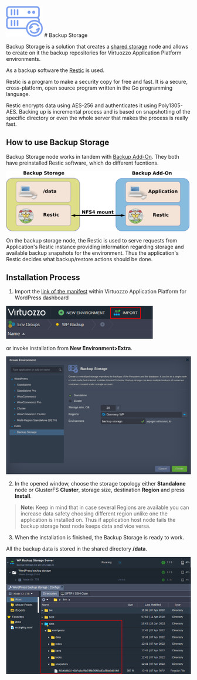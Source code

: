 <img src="images/backup-logo.svg" width="100" alt="Backup Storage"/>
# Backup Storage

Backup Storage is a solution that creates a [shared storage](https://docs.jelastic.com/shared-storage-container/) node and allows to create on it the backup repositories for Virtuozzo Application Platform environments. 

As a backup software the [Restic](https://restic.net/) is used.

Restic is a program to make a security copy for free and fast. It is a secure, cross-platform, open source program written in the Go programming language.

Restic encrypts data using AES-256 and authenticates it using Poly1305-AES. Backing up is incremental process and is based on snapshotting of the specific directory or even the whole server that makes the process is really fast.

## How to use Backup Storage

Backup Storage node works in tandem with [Backup Add-On](https://github.com/jelastic-jps/backup-addon). They both have preinstalled Restic software, which do different fucntions.

<img src="images/backup-flow.png" width="500" alt="Backup Storage"/>

On the backup storage node, the Restic is used to serve requests from Application's Restic instance providing information regarding storage and available backup snapshots for the environment. Thus the application's Restic decides what backup/restore actions should be done.  
 
## Installation Process
1. Import the [link of the manifest](https://github.com/jelastic-jps/backup-storage/blob/main/storage.jps) within Virtuozzo Application Platform for WordPress dashboard

<p align="left"> 
<img src="images/import.png" width="400">
</p>

 or invoke installation from **New Environment>Extra**.

<p align="left"> 
<img src="images/install.png" width="700">
</p>

2. In the opened window, choose the storage topology either **Standalone** node or GlusterFS **Cluster**, storage size, destination **Region** and press **Install**. 

> **Note:** Keep in mind that in case several Regions are available you can increase data safety choosing different region unlike one the application is installed on. Thus if application host node fails the backup storage host node keeps data and vice versa.

3. When the installation is finished, the Backup Storage is ready to work.

All the backup data is stored in the shared directory **/data**.
<p align="left"> 
<img src="images/data-directory.png" width="700">
</p>
